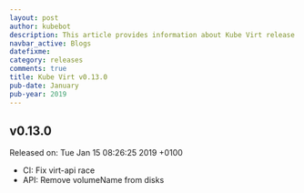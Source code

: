 ```yaml
---
layout: post
author: kubebot
description: This article provides information about Kube Virt release v0.13.0 changes
navbar_active: Blogs
datefixme:
category: releases
comments: true
title: Kube Virt v0.13.0
pub-date: January
pub-year: 2019
---
```



## v0.13.0

Released on: Tue Jan 15 08:26:25 2019 +0100

- CI: Fix virt-api race
- API: Remove volumeName from disks
